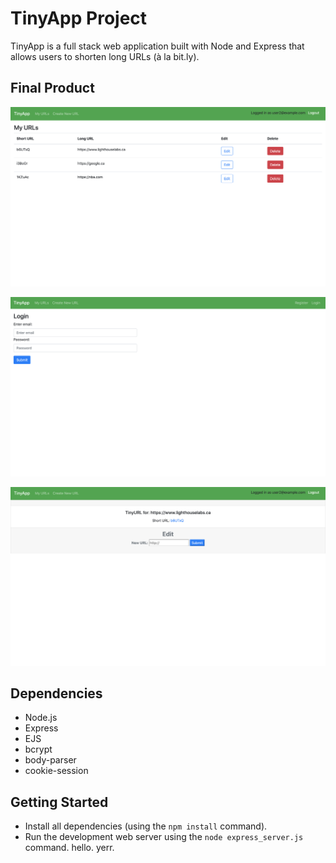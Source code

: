 # TinyApp Project

TinyApp is a full stack web application built with Node and Express that allows users to shorten long URLs (à la bit.ly).

## Final Product

!["screenshot of home page"](https://github.com/Adena7/tinyapp/blob/master/docs/urls_home.png?raw=true)

!["screenshot of login page"](https://github.com/Adena7/tinyapp/blob/master/docs/urls_login.png?raw=true)

!["screenshot of edit page"](https://github.com/Adena7/tinyapp/blob/master/docs/urls_page:edit.png?raw=true)

## Dependencies

- Node.js
- Express
- EJS
- bcrypt
- body-parser
- cookie-session

## Getting Started

- Install all dependencies (using the `npm install` command).
- Run the development web server using the `node express_server.js` command. hello. yerr.